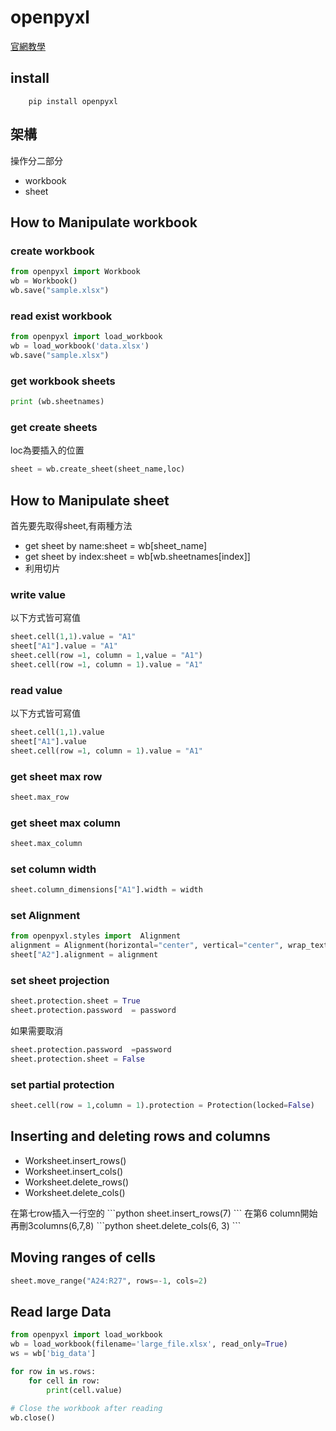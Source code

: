 # openpyxl 

<a href ="https://openpyxl.readthedocs.io/en/stable/index.html">官網教學</a>

## install 

```
    pip install openpyxl
```


## 架構
操作分二部分
<ul>
    <li>workbook</li>
    <li>sheet</li>  
</ul>

## How to Manipulate workbook


### create workbook

```python
from openpyxl import Workbook
wb = Workbook()
wb.save("sample.xlsx")
```

### read exist workbook

```python
from openpyxl import load_workbook
wb = load_workbook('data.xlsx')
wb.save("sample.xlsx")
```


### get workbook sheets

```python
print (wb.sheetnames)
```

### get create sheets
loc為要插入的位置
```python
sheet = wb.create_sheet(sheet_name,loc)
```



## How to Manipulate sheet

首先要先取得sheet,有兩種方法
<ul>
    <li>get sheet by name:sheet = wb[sheet_name]</li>
    <li>get sheet by index:sheet = wb[wb.sheetnames[index]]</li>
    <li>利用切片</li>
</ul>

### write value
以下方式皆可寫值

```python
sheet.cell(1,1).value = "A1"
sheet["A1"].value = "A1"
sheet.cell(row =1, column = 1,value = "A1")
sheet.cell(row =1, column = 1).value = "A1"
```

### read value
以下方式皆可寫值

```python
sheet.cell(1,1).value
sheet["A1"].value 
sheet.cell(row =1, column = 1).value = "A1"
```

### get sheet max row
```python
sheet.max_row
```

### get sheet max column
```python
sheet.max_column
```

### set column width 

```python
sheet.column_dimensions["A1"].width = width 
```

### set Alignment 

```python
from openpyxl.styles import  Alignment
alignment = Alignment(horizontal="center", vertical="center", wrap_text=True)    
sheet["A2"].alignment = alignment   
```



### set sheet projection

```python
sheet.protection.sheet = True
sheet.protection.password  = password
```
如果需要取消
```python
sheet.protection.password  =password
sheet.protection.sheet = False  
```

### set partial protection 

```python
sheet.cell(row = 1,column = 1).protection = Protection(locked=False)     
```
       
## Inserting and deleting rows and columns
<ul>
    <li>Worksheet.insert_rows()</li>
    <li>Worksheet.insert_cols()</li>
    <li>Worksheet.delete_rows()</li>
    <li>Worksheet.delete_cols()</li>
</ul>
在第七row插入一行空的
```python
sheet.insert_rows(7)
```
在第6 column開始再刪3columns(6,7,8)
```python
sheet.delete_cols(6, 3)
```

## Moving ranges of cells
```python
sheet.move_range("A24:R27", rows=-1, cols=2)
```

## Read large Data

```python
from openpyxl import load_workbook
wb = load_workbook(filename='large_file.xlsx', read_only=True)
ws = wb['big_data']

for row in ws.rows:
    for cell in row:
        print(cell.value)

# Close the workbook after reading
wb.close()
```








